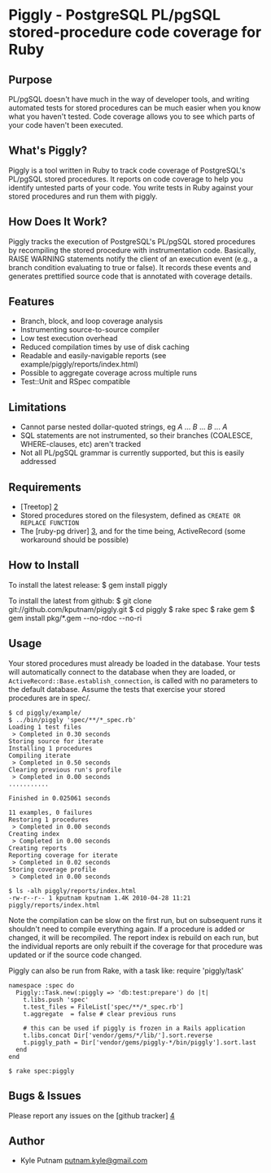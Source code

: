 # Piggly - PostgreSQL PL/pgSQL stored-procedure code coverage for Ruby

## Purpose

PL/pgSQL doesn't have much in the way of developer tools, and writing automated tests for
stored procedures can be much easier when you know what you haven't tested. Code coverage
allows you to see which parts of your code haven't been executed.

## What's Piggly?

Piggly is a tool written in Ruby to track code coverage of PostgreSQL's PL/pgSQL stored
procedures. It reports on code coverage to help you identify untested parts of your code.  You
write tests in Ruby against your stored procedures and run them with piggly.

## How Does It Work?

Piggly tracks the execution of PostgreSQL's PL/pgSQL stored procedures by recompiling
the stored procedure with instrumentation code. Basically, RAISE WARNING statements notify the
client of an execution event (e.g., a branch condition evaluating to true or false). It records
these events and generates prettified source code that is annotated with coverage details.

## Features

* Branch, block, and loop coverage analysis
* Instrumenting source-to-source compiler
* Low test execution overhead
* Reduced compilation times by use of disk caching
* Readable and easily-navigable reports (see example/piggly/reports/index.html)
* Possible to aggregate coverage across multiple runs
* Test::Unit and RSpec compatible

## Limitations

* Cannot parse nested dollar-quoted strings, eg $A$ ... $B$ ... $B$ ... $A$
* SQL statements are not instrumented, so their branches (COALESCE, WHERE-clauses, etc) aren't tracked
* Not all PL/pgSQL grammar is currently supported, but this is easily addressed

## Requirements

* [Treetop] [2]
* Stored procedures stored on the filesystem, defined as `CREATE OR REPLACE FUNCTION`
* The [ruby-pg driver] [3], and for the time being, ActiveRecord (some workaround should be possible)

## How to Install

To install the latest release:
    $ gem install piggly

To install the latest from github:
    $ git clone git://github.com/kputnam/piggly.git
    $ cd piggly
    $ rake spec
    $ rake gem
    $ gem install pkg/*.gem --no-rdoc --no-ri

## Usage

Your stored procedures must already be loaded in the database. Your tests will automatically connect
to the database when they are loaded, or `ActiveRecord::Base.establish_connection`, is called with
no parameters to the default database. Assume the tests that exercise your stored procedures are in spec/.  

    $ cd piggly/example/
    $ ../bin/piggly 'spec/**/*_spec.rb'
    Loading 1 test files
     > Completed in 0.30 seconds
    Storing source for iterate
    Installing 1 procedures
    Compiling iterate
     > Completed in 0.50 seconds
    Clearing previous run's profile
     > Completed in 0.00 seconds
    ...........

    Finished in 0.025061 seconds

    11 examples, 0 failures
    Restoring 1 procedures
     > Completed in 0.00 seconds
    Creating index
     > Completed in 0.00 seconds
    Creating reports
    Reporting coverage for iterate
     > Completed in 0.02 seconds
    Storing coverage profile
     > Completed in 0.00 seconds

    $ ls -alh piggly/reports/index.html
    -rw-r--r-- 1 kputnam kputnam 1.4K 2010-04-28 11:21 piggly/reports/index.html

Note the compilation can be slow on the first run, but on subsequent runs it shouldn't need
to compile everything again. If a procedure is added or changed, it will be recompiled. The
report index is rebuild on each run, but the individual reports are only rebuilt if the
coverage for that procedure was updated or if the source code changed.

Piggly can also be run from Rake, with a task like:
    require 'piggly/task'

    namespace :spec do
      Piggly::Task.new(:piggly => 'db:test:prepare') do |t|
        t.libs.push 'spec'
        t.test_files = FileList['spec/**/*_spec.rb']
        t.aggregate  = false # clear previous runs

        # this can be used if piggly is frozen in a Rails application
        t.libs.concat Dir['vendor/gems/*/lib/'].sort.reverse
        t.piggly_path = Dir['vendor/gems/piggly-*/bin/piggly'].sort.last
      end
    end

    $ rake spec:piggly

## Bugs & Issues

Please report any issues on the [github tracker] [4]

## Author

* Kyle Putnam <putnam.kyle@gmail.com>

  [1]: http://github.com/relevance/rcov/
  [2]: http://github.com/nathansobo/treetop
  [3]: http://bitbucket.org/ged/ruby-pg/
  [4]: http://github.com/kputnam/piggly/issues

